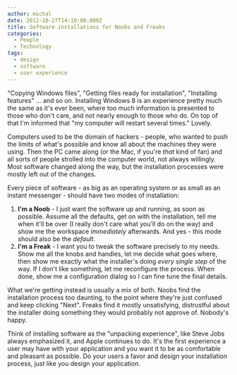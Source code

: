 ```yaml
---
author: michal
date: 2012-10-27T14:10:00.000Z
title: Software installations for Noobs and Freaks
categories:
  - People
  - Technology
tags:
  - design
  - software
  - user experience
---
```


"Copying Windows files", "Getting files ready for installation", "Installing features" … and so on. Installing Windows 8 is an experience pretty much the same as it's ever been, where too much information is presented to those who don't care, and not nearly enough to those who do. On top of that I'm informed that "my computer will restart several times." Lovely.

<!--more-->

Computers used to be the domain of hackers - people, who wanted to push the limits of what's possible and know all about the machines they were using. Then the PC came along (or the Mac, if you're *that* kind of fan) and all sorts of people strolled into the computer world, not always willingly. Most software changed along the way, but the installation processes were mostly left out of the changes.

Every piece of software - as big as an operating system or as small as an instant messenger - should have two modes of installation:

1. **I'm a Noob** - I just want the software up and running, as soon as possible. Assume all the defaults, get on with the installation, tell me when it'll be over (I really don't care what you'll do on the way) and show me the workspace *immediately* afterwards. And yes - this mode should also be the *default*.
2. **I'm a Freak** - I want you to tweak the software precisely to my needs. Show me all the knobs and handles, let me decide what goes where, then show me exactly what the installer's doing *every single step* of the way. If I don't like something, let me reconfigure the process. When done, show me a configuration dialog so I can fine tune the final details.

What we're getting instead is usually a mix of both. Noobs find the installation process too daunting, to the point where they're just confused and keep clicking "Next". Freaks find it mostly unsatisfying, distrustful about the installer doing something they would probably not approve of. Nobody's happy.

Think of installing software as the "unpacking experience", like Steve Jobs always emphasized it, and Apple continues to do. It's the first experience a user may have with your application and you want it to be as comfortable and pleasant as possible. Do your users a favor and design your installation process, just like you design your application.

